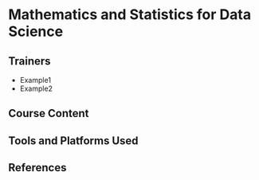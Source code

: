 # Mathematics and Statistics for Data Science

## Trainers
- Example1
- Example2

## Course Content

## Tools and Platforms Used

## References
